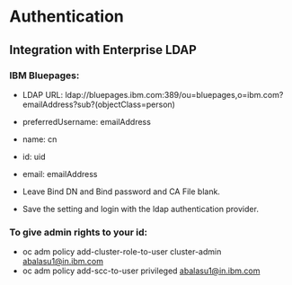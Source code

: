 # Authentication

## Integration with Enterprise LDAP

### IBM Bluepages:
- LDAP URL: ldap://bluepages.ibm.com:389/ou=bluepages,o=ibm.com?emailAddress?sub?(objectClass=person)
- preferredUsername: emailAddress
- name: cn
- id: uid
- email: emailAddress

- Leave Bind DN and Bind password and CA File blank.

- Save the setting and login with the ldap authentication provider.

### To give admin rights to your id:
- oc adm policy add-cluster-role-to-user cluster-admin abalasu1@in.ibm.com
- oc adm policy add-scc-to-user privileged abalasu1@in.ibm.com